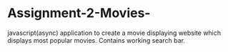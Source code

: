 # Assignment-2-Movies-
javascript(async) application to create a movie displaying website which displays most popular movies. Contains working search bar.

